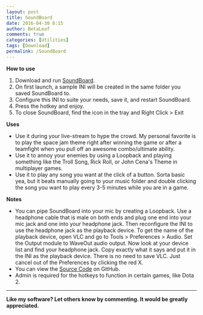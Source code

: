 ```yaml
---
layout: post
title: SoundBoard
date: 2016-04-30 8:15
author: BetaLeaf
comments: true
categories: [Utilities]
tags: [Download]
permalink: /SoundBoard
---
```


**How to use**  

1. Download and run [SoundBoard](https://github.com/BetaLeaf/SoundBoard/raw/master/SoundBoard.exe).  
2. On first launch, a sample INI will be created in the same folder you saved SoundBoard to.
3. Configure this INI to suite your needs, save it, and restart SoundBoard.  
4. Press the hotkey and enjoy.  
5. To close SoundBoard, find the icon in the tray and Right Click > Exit  

**Uses**  

  * Use it during your live-stream to hype the crowd. My personal favorite is to play the space jam theme right after winning the game or after a teamfight when you pull off an awesome combo/ultimate ability.  
  * Use it to annoy your enemies by using a Loopback and playing something like the Troll Song, Rick Roll, or John Cena's Theme in multiplayer games.  
  * Use it to play any song you want at the click of a button. Sorta basic yea, but it beats manually going to your music folder and double clicking the song you want to play every 3-5 minutes while you are in a game.  

**Notes**  

  * You can pipe SoundBoard into your mic by creating a Loopback. Use a headphone cable that is male on both ends and plug one end into your mic jack and one into your headphone jack. Then reconfigure the INI to use the headphone jack as the playback device. To get the name of the playback device, open VLC and go to Tools > Preferences > Audio. Set the Output module to WaveOut audio output. Now look at your device list and find your headphone jack. Copy exactly what it says and put it in the INI as the playback device. There is no need to save VLC. Just cancel out of the Preferences by clicking the red X.  
  * You can view the [Source Code](https://github.com/BetaLeaf/SoundBoard/blob/master/SoundBoard.au3) on GitHub.  
  * Admin is required for the hotkeys to function in certain games, like Dota 2.
 
---

**Like my software? Let others know by commenting. It would be greatly appreciated.**  